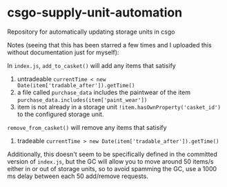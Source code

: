 # csgo-supply-unit-automation
Repository for automatically updating storage units in csgo

Notes (seeing that this has been starred a few times and I uploaded this without documentation just for myself): 

In `index.js`,
`add_to_casket()` will add any items that satisify 
1. untradeable `currentTime < new Date(item['tradable_after']).getTime()`
2. a file called `purchase_data` includes the paintwear of the item `purchase_data.includes(item['paint_wear'])`
3. item is not already in a storage unit `!item.hasOwnProperty('casket_id')`
to the configured storage unit. 

`remove_from_casket()` will remove any items that satisify
1. tradeable `currentTime > new Date(item['tradable_after']).getTime()`

Additionally, this doesn't seem to be specifically defined in the committed version of `index.js`, but the GC will allow you to move around 50 items/s either in or out of storage units, so to avoid spamming the GC, use a 1000 ms delay between each 50 add/remove requests. 
